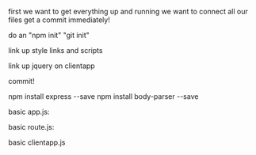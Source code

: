 first we want to get everything up and running
we want to connect all our files
get a commit immediately!

do an "npm init"
"git init"

link up style links and scripts

link up jquery on clientapp

commit!

npm install express --save
npm install body-parser --save

basic app.js:
<!-- var express = require('express'); //thrid party, require by name
var app = express();
var bodyParser = require('body-parser');
var path = require('path');

app.use(bodyParser.urlencoded({
    extended: true
}));

app.set('port', process.env.PORT || 5000);

app.listen(app.get('port'), function() {
    console.log('Server now running at port ', app.get('port'));
}); -->

basic route.js:
<!-- var express = require('express');
var router = express.Router();

router.get('/*', function(req, res) {
    var file = req.params[0] || '/views/index.html';
    res.sendFiles(path.join(__dirname, '../public', file));
});

module.exports = router; -->

basic clientapp.js
<!-- $(document).ready(function() {

    console.log('werkin');
    //event listener
    $('#calcForm').on('submit', function() {
        console.log('calculate');
        var math = {};
        var fields = $(this).serialzeArray();
        fields.forEach(function(field) {
            math[field.name] = field.value;
        });
    });

    console.log('given math obhect: ', math);
    $.ajax({
        type: "POST",
        url: '/calculate' + math.operation, //add //sub //multiply //divide //this is a dynamically created URL
        success: updateDom

    });

});

function updateDom(response) {
    console.log('server says: ', response);
} -->
